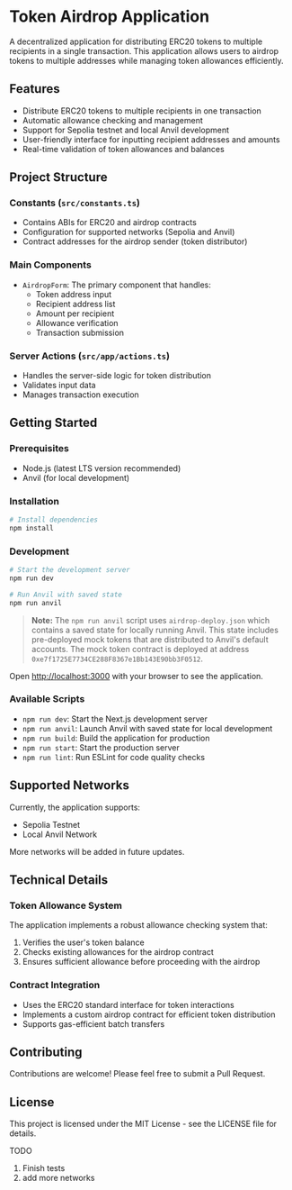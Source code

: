 # Token Airdrop Application

A decentralized application for distributing ERC20 tokens to multiple recipients in a single transaction. This application allows users to airdrop tokens to multiple addresses while managing token allowances efficiently.

## Features

- Distribute ERC20 tokens to multiple recipients in one transaction
- Automatic allowance checking and management
- Support for Sepolia testnet and local Anvil development
- User-friendly interface for inputting recipient addresses and amounts
- Real-time validation of token allowances and balances

## Project Structure

### Constants (`src/constants.ts`)

- Contains ABIs for ERC20 and airdrop contracts
- Configuration for supported networks (Sepolia and Anvil)
- Contract addresses for the airdrop sender (token distributor)

### Main Components

- `AirdropForm`: The primary component that handles:
  - Token address input
  - Recipient address list
  - Amount per recipient
  - Allowance verification
  - Transaction submission

### Server Actions (`src/app/actions.ts`)

- Handles the server-side logic for token distribution
- Validates input data
- Manages transaction execution

## Getting Started

### Prerequisites

- Node.js (latest LTS version recommended)
- Anvil (for local development)

### Installation

```bash
# Install dependencies
npm install
```

### Development

```bash
# Start the development server
npm run dev

# Run Anvil with saved state
npm run anvil
```

> **Note:** The `npm run anvil` script uses `airdrop-deploy.json` which contains a saved state for locally running Anvil. This state includes pre-deployed mock tokens that are distributed to Anvil's default accounts. The mock token contract is deployed at address `0xe7f1725E7734CE288F8367e1Bb143E90bb3F0512`.

Open [http://localhost:3000](http://localhost:3000) with your browser to see the application.

### Available Scripts

- `npm run dev`: Start the Next.js development server
- `npm run anvil`: Launch Anvil with saved state for local development
- `npm run build`: Build the application for production
- `npm run start`: Start the production server
- `npm run lint`: Run ESLint for code quality checks

## Supported Networks

Currently, the application supports:

- Sepolia Testnet
- Local Anvil Network

More networks will be added in future updates.

## Technical Details

### Token Allowance System

The application implements a robust allowance checking system that:

1. Verifies the user's token balance
2. Checks existing allowances for the airdrop contract
3. Ensures sufficient allowance before proceeding with the airdrop

### Contract Integration

- Uses the ERC20 standard interface for token interactions
- Implements a custom airdrop contract for efficient token distribution
- Supports gas-efficient batch transfers

## Contributing

Contributions are welcome! Please feel free to submit a Pull Request.

## License

This project is licensed under the MIT License - see the LICENSE file for details.

TODO

1. Finish tests
2. add more networks
